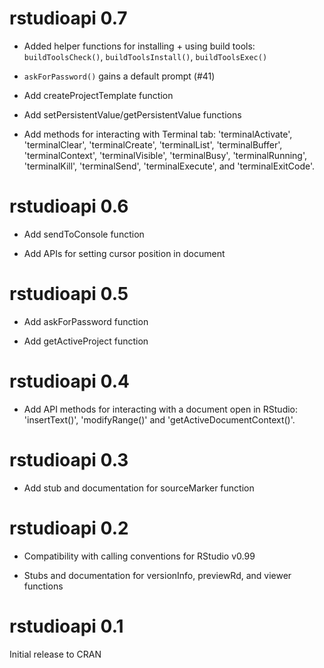 # rstudioapi 0.7

* Added helper functions for installing + using build tools: `buildToolsCheck()`, `buildToolsInstall()`, `buildToolsExec()`

* `askForPassword()` gains a default prompt (#41)

* Add createProjectTemplate function

* Add setPersistentValue/getPersistentValue functions

* Add methods for interacting with Terminal tab: 'terminalActivate', 'terminalClear', 'terminalCreate', 'terminalList', 'terminalBuffer', 'terminalContext', 'terminalVisible', 'terminalBusy', 'terminalRunning', 'terminalKill', 'terminalSend', 'terminalExecute', and 'terminalExitCode'.

# rstudioapi 0.6

* Add sendToConsole function

* Add APIs for setting cursor position in document

# rstudioapi 0.5

* Add askForPassword function

* Add getActiveProject function

# rstudioapi 0.4

* Add API methods for interacting with a document open in RStudio: 'insertText()', 'modifyRange()' and 'getActiveDocumentContext()'.

# rstudioapi 0.3

* Add stub and documentation for sourceMarker function

# rstudioapi 0.2

* Compatibility with calling conventions for RStudio v0.99

* Stubs and documentation for versionInfo, previewRd, and viewer functions

# rstudioapi 0.1

Initial release to CRAN

